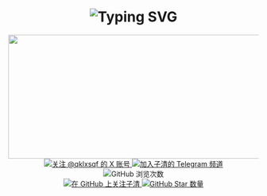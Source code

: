 <div align="center">
    <h1>
        <img src="https://readme-typing-svg.herokuapp.com?font=Jetbrains+mono&size=40&duration=3000&color=33FF33&center=true&vCenter=true&width=500&lines=你好..+我是子清;欢迎来到..+我的Github主页!" alt="Typing SVG"/>
    </h1>
</div>

<div align="center">
  <img src="https://i.giphy.com/media/v1.Y2lkPTc5MGI3NjExMHhmeXhvcW10ZGxpcjdzczUxdDlndGU1MmpydWtwbjJzN3M5eThqYyZlcD12MV9pbnRlcm5hbF9naWZfYnlfaWQmY3Q9Zw/Rpl1sod1vCXK0L2SUN/giphy.gif" width="600" height="250"/>
</div>

<div align="center">
    <a href="https://x.com/qklxsqf">
        <img src="https://img.shields.io/twitter/follow/qklxsqf?style=social" alt="关注 @qklxsqf 的 X 账号">
    </a>
    <a href="https://t.me/ksqxszq">
        <img src="https://img.shields.io/badge/Telegram-加入电报频道-blue?style=for-the-badge&logo=telegram" alt="加入子清的 Telegram 频道">
    </a>
</div>

<div align="center">
  <img src="https://komarev.com/ghpvc/?username=ziqing888&color=brightgreen" alt="GitHub 浏览次数">
</div>

<div align="center">
    <a href="https://github.com/ziqing888">
        <img src="https://img.shields.io/github/followers/ziqing888?label=关注&style=social" alt="在 GitHub 上关注子清">
    </a>
    <a href="https://github.com/ziqing888?tab=repositories">
        <img src="https://img.shields.io/github/stars/ziqing888?style=social" alt="GitHub Star 数量">
    </a>
</div>
